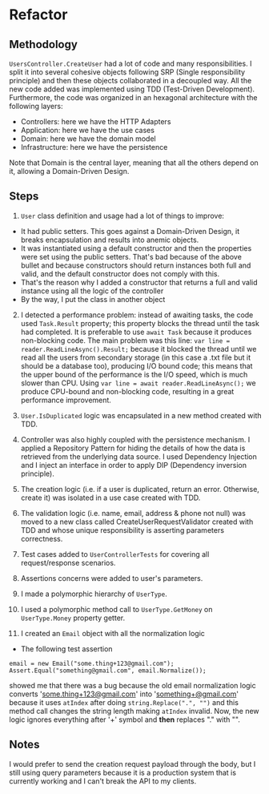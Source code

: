 # Refactor

## Methodology

`UsersController.CreateUser` had a lot of code and many responsibilities. I split it into several cohesive objects following SRP (Single responsibility principle) and then these objects collaborated in a decoupled way. All the new code added was implemented using TDD (Test-Driven Development). Furthermore, the code was organized in an hexagonal architecture with the following layers:

- Controllers: here we have the HTTP Adapters
- Application: here we have the use cases
- Domain: here we have the domain model
- Infrastructure: here we have the persistence

Note that Domain is the central layer, meaning that all the others depend on it, allowing a Domain-Driven Design.

## Steps

1. `User` class definition and usage had a lot of things to improve:

- It had public setters. This goes against a Domain-Driven Design, it breaks encapsulation and results into anemic objects.
- It was instantiated using a default constructor and then the properties were set using the public setters. That's bad because of the above bullet and because constructors should return instances both full and valid, and the default constructor does not comply with this.
- That's the reason why I added a constructor that returns a full and valid instance using all the logic of the controller
- By the way, I put the class in another object

2. I detected a performance problem: instead of awaiting tasks, the code used `Task.Result` property; this property blocks the thread until the task had completed. It is preferable to use `await Task` because it produces non-blocking code. The main problem was this line: `var line = reader.ReadLineAsync().Result;` because it blocked the thread until we read all the users from secondary storage (in this case a .txt file but it should be a database too), producing I/O bound code; this means that the upper bound of the performance is the I/O speed, which is much slower than CPU. Using `var line = await reader.ReadLineAsync();` we produce CPU-bound and non-blocking code, resulting in a great performance improvement.

3. `User.IsDuplicated` logic was encapsulated in a new method created with TDD.

4. Controller was also highly coupled with the persistence mechanism. I applied a Repository Pattern for hiding the details of how the data is retrieved from the underlying data source. I used Dependency Injection and I inject an interface in order to apply DIP (Dependency inversion principle).

5. The creation logic (i.e. if a user is duplicated, return an error. Otherwise, create it) was isolated in a use case created with TDD.

6. The validation logic (i.e. name, email, address & phone not null) was moved to a new class called CreateUserRequestValidator created with TDD and whose unique responsibility is asserting parameters correctness.

7. Test cases added to `UserControllerTests` for covering all request/response scenarios.

8. Assertions concerns were added to user's parameters.

9. I made a polymorphic hierarchy of `UserType`.

10. I used a polymorphic method call to `UserType.GetMoney` on `UserType.Money` property getter.

11. I created an `Email` object with all the normalization logic

- The following test assertion

```
email = new Email("some.thing+123@gmail.com");
Assert.Equal("something@gmail.com", email.Normalize());
```

showed me that there was a bug because the old email normalization logic converts 'some.thing+123@gmail.com' into 'something+@gmail.com' because it uses `atIndex` after doing `string.Replace(".", "")` and this method call changes the string length making `atIndex` invalid. Now, the new logic ignores everything after '+' symbol and **then** replaces "." with "".

## Notes

I would prefer to send the creation request payload through the body, but I still using query parameters because it is a production system that is currently working and I can't break the API to my clients.
